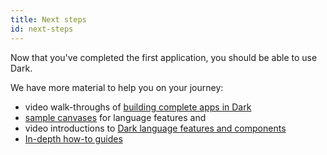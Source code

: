 ```yaml
---
title: Next steps
id: next-steps
---
```


Now that you've completed the first application, you should be able to use Dark.

We have more material to help you on your journey:
- video walk-throughs of [building complete apps in Dark](https://www.youtube.com/playlist?list=PLpcgNq_UYVoPU7vi_aDABfEoGqf9bfmP4)
- [sample canvases](./sample-canvases) for language features and
- video introductions to [Dark language features and components](https://www.youtube.com/playlist?list=PLpcgNq_UYVoNZVoPEdqoNVemixjkrye83)
- [In-depth how-to guides](http://localhost:3000/slack-apps/tutorials/channel-check)

